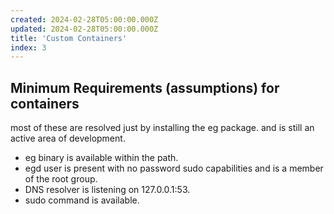 ```yaml
---
created: 2024-02-28T05:00:00.000Z
updated: 2024-02-28T05:00:00.000Z
title: 'Custom Containers'
index: 3
---
```


## Minimum Requirements (assumptions) for containers
most of these are resolved just by installing the eg package. and is still an active area of development.

- eg binary is available within the path.
- egd user is present with no password sudo capabilities and is a member of the root group.
- DNS resolver is listening on 127.0.0.1:53.
- sudo command is available.